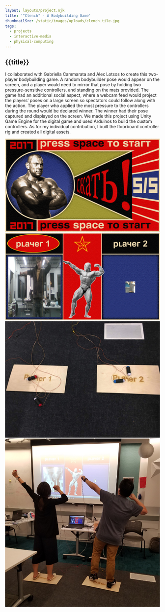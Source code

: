 ```yaml
---
layout: layouts/project.njk
title: '"Clench" - A Bodybuilding Game'
thumbnailSrc: /static/images/uploads/clench_tile.jpg
tags:
  - projects
  - interactive-media
  - physical-computing
---
```

## {{title}}

I collaborated with Gabriella Cammarata and Alex Lotsos to create this two-player bodybuilding game. A random bodybuilder pose would appear on the screen, and a player would need to mirror that pose by holding two pressure-sensitive controllers, and standing on the mats provided. The game had an additional social aspect, where a webcam feed would project the players’ poses on a large screen so spectators could follow along with the action. The player who applied the most pressure to the controllers during the round would be declared winner. The winner had their pose captured and displayed on the screen. We made this project using Unity Game Engine for the digital game and used Arduinos to build the custom controllers. As for my individual contribution, I built the floorboard controller rig and created all digital assets.

<div class="object-fit:contain">
<img src="/static/images/uploads/startscreen.png">
</div>

<div class="frame">
<img src="/static/images/uploads/playscreen.png">
</div>

<div class="frame">
<img src="/static/images/uploads/clenchcontrollers.jpeg">
</div>

<div class="object-fit:contain">
<img src="/static/images/uploads/clenchplay.jpg">
</div>
